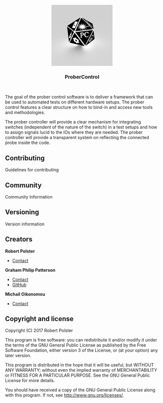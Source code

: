 <p align="center">
  <a href="https://probercontrol.github.io/ProberControl/">
    <img src="./ProberControl/docs/sphinx-docs/_static/logo.png" width=200 height=200>
  </a>

  <h3 align="center">ProberControl</h3>
</p>

<br>

The goal of the prober control software is to deliver a framework that can be used to automated tests on different hardware setups. The prober control features a clear structure on how to bind-in and access new tools and methodologies.

The prober controller will provide a clear mechanism for integrating switches (independent of the nature of the switch) in a test setups and how to assign signals lucid to the IOs where they are needed. The prober controller will provide a transparent system on reflecting the connected probe inside the code.


## Contributing

Guidelines for contributing

## Community

Community Information

## Versioning
Version information

## Creators

**Robert Polster**
- [Contact](mailto:rpp2130@columbia.edu)

**Graham Philip Patterson**
- [Contact](mailto:gpp2109@columbia.edu)
- [GitHub](https://github.com/pattersongp)

**Michail Oikonomou**
- [Contact](mailto:mo2617@columbia.edu)


## Copyright and license


Copyright (C) 2017  Robert Polster

This program is free software: you can redistribute it and/or modify
it under the terms of the GNU General Public License as published by
the Free Software Foundation, either version 3 of the License, or
(at your option) any later version.

This program is distributed in the hope that it will be useful,
but WITHOUT ANY WARRANTY; without even the implied warranty of
MERCHANTABILITY or FITNESS FOR A PARTICULAR PURPOSE.  See the
GNU General Public License for more details.

You should have received a copy of the GNU General Public License
along with this program.  If not, see <http://www.gnu.org/licenses/>.


